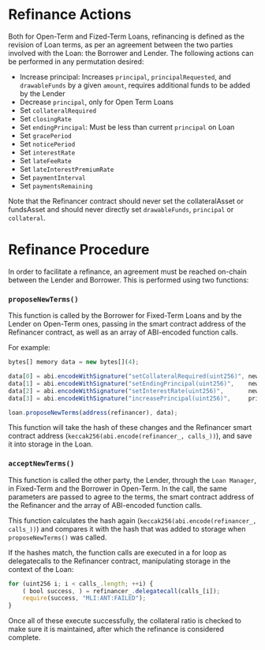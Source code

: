 # Refinance Actions

Both for Open-Term and Fized-Term Loans, refinancing is defined as the revision of Loan terms, as per an agreement between the two parties involved with the Loan: the Borrower and Lender. The following actions can be performed in any permutation desired:
- Increase principal: Increases `principal`, `principalRequested`, and `drawableFunds` by a given `amount`, requires additional funds to be added by the Lender
- Decrease `principal`, only for Open Term Loans
- Set `collateralRequired`
- Set `closingRate`
- Set `endingPrincipal`: Must be less than current `principal` on Loan
- Set `gracePeriod`
- Set `noticePeriod`
- Set `interestRate`
- Set `lateFeeRate`
- Set `lateInterestPremiumRate`
- Set `paymentInterval`
- Set `paymentsRemaining`

Note that the Refinancer contract should never set the collateralAsset or fundsAsset and should never directly set `drawableFunds`, `principal` or `collateral`.

# Refinance Procedure

In order to facilitate a refinance, an agreement must be reached on-chain between the Lender and Borrower. This is performed using two functions:

### `proposeNewTerms()`

This function is called by the Borrower for Fixed-Term Loans and by the Lender on Open-Term ones, passing in the smart contract address of the Refinancer contract, as well as an array of ABI-encoded function calls.

For example:
```js
bytes[] memory data = new bytes[](4);

data[0] = abi.encodeWithSignature("setCollateralRequired(uint256)", newCollateralRequired_);
data[1] = abi.encodeWithSignature("setEndingPrincipal(uint256)",    newEndingPrincipal_);
data[2] = abi.encodeWithSignature("setInterestRate(uint256)",       newInterestRate_);
data[3] = abi.encodeWithSignature("increasePrincipal(uint256)",     principalIncrease_);

loan.proposeNewTerms(address(refinancer), data);
```

This function will take the hash of these changes and the Refinancer smart contract address (`keccak256(abi.encode(refinancer_, calls_))`), and save it into storage in the Loan.

### `acceptNewTerms()`

This function is called the other party, the Lender, through the `Loan Manager`, in Fixed-Term and the Borrower in Open-Term. In the call, the same parameters are passed to agree to the terms, the smart contract address of the Refinancer and the array of ABI-encoded function calls. 

This function calculates the hash again (`keccak256(abi.encode(refinancer_, calls_))`) and compares it with the hash that was added to storage when `proposeNewTerms()` was called.

If the hashes match, the function calls are executed in a for loop as delegatecalls to the Refinancer contract, manipulating storage in the context of the Loan:

```js
for (uint256 i; i < calls_.length; ++i) {
    ( bool success, ) = refinancer_.delegatecall(calls_[i]);
    require(success, "MLI:ANT:FAILED");
}
```

Once all of these execute successfully, the collateral ratio is checked to make sure it is maintained, after which the refinance is considered complete.
